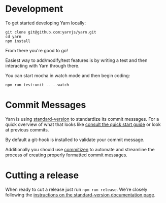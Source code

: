 # Development

To get started developing Yarn locally:

```shell
git clone git@github.com:yarnjs/yarn.git
cd yarn
npm install
```

From there you're good to go!

Easiest way to add/modify/test features is by writing a test and then interacting with Yarn through there.

You can start mocha in watch mode and then begin coding:

```shell
npm run test:unit -- --watch
```

# Commit Messages

Yarn is using [standard-version](https://github.com/conventional-changelog/standard-version) to standardize its commit messages. For a quick overview of what that looks like [consult the quick start guide](https://github.com/conventional-changelog/standard-version#commit-message-convention-at-a-glance) or look at previous commits.

By default a git-hook is installed to validate your commit message.

Additionally you should use [commitizen](https://github.com/commitizen/cz-cli) to automate and streamline the process of creating properly formatted commit messages.

# Cutting a release

When ready to cut a release just run `npm run release`. We're closely following the [instructions on the standard-version documentation page](https://github.com/conventional-changelog/standard-version#cut-a-release).